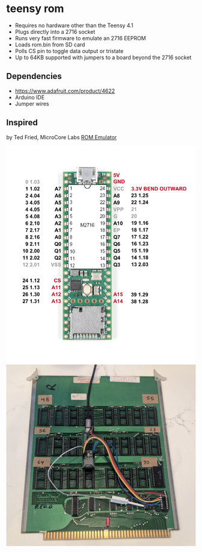 # teensy rom

* Requires no hardware other than the Teensy 4.1
* Plugs directly into a 2716 socket
* Runs very fast firmware to emulate an 2716 EEPROM
* Loads rom.bin from SD card
* Polls CS pin to toggle data output or tristate
* Up to 64KB supported with jumpers to a board beyond the 2716 socket

## Dependencies
* https://www.adafruit.com/product/4622
* Arduino IDE
* Jumper wires

## Inspired
by Ted Fried, MicroCore Labs [ROM Emulator](https://github.com/MicroCoreLabs/Projects/tree/master/EPROM_Emulator)

![screenshot](teensyrom.jpg)
![screenshot](sega-teensy.jpg)

